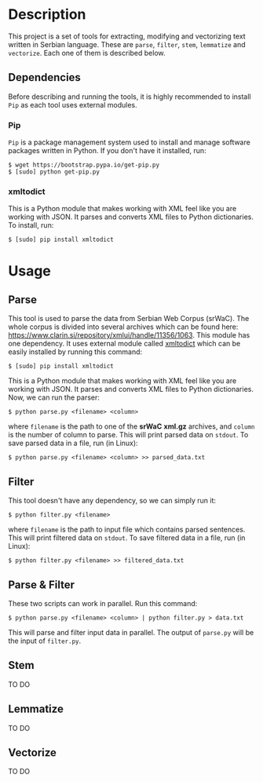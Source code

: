 # Description
This project is a set of tools for extracting, modifying and vectorizing text written in Serbian language.
These are `parse`, `filter`, `stem`, `lemmatize` and `vectorize`. Each one of them is described below.

## Dependencies
Before describing and running the tools, it is highly recommended to install `Pip` as each tool uses external modules. 
### Pip
`Pip` is a package management system used to install and manage software packages written in Python. If you don't have it installed, run:
    
    $ wget https://bootstrap.pypa.io/get-pip.py
    $ [sudo] python get-pip.py

### xmltodict
This is a Python module that makes working with XML feel like you are working with JSON. It parses and converts XML files to Python dictionaries. To install, run:

    $ [sudo] pip install xmltodict
# Usage

## Parse
This tool is used to parse the data from Serbian Web Corpus (srWaC). The whole corpus is divided into several archives which can be found here: https://www.clarin.si/repository/xmlui/handle/11356/1063.
This module has one dependency. It uses external module called [xmltodict](http://omz-software.com/pythonista/docs/ios/xmltodict.html) which can be easily installed by running this command:

	$ [sudo] pip install xmltodict
This is a Python module that makes working with XML feel like you are working with JSON. It parses and converts XML files to Python dictionaries.
Now, we can run the parser:

    $ python parse.py <filename> <column>
where `filename` is the path to one of the **srWaC** **xml.gz** archives, and `column` is the number of column to parse. This will print parsed data on `stdout`.
To save parsed data in a file, run (in Linux):

    $ python parse.py <filename> <column> >> parsed_data.txt
	
## Filter
This tool doesn't have any dependency, so we can simply run it:

	$ python filter.py <filename>
where `filename` is the path to input file which contains parsed sentences. This will print filtered data on `stdout`.
To save filtered data in a file, run (in Linux):

	$ python filter.py <filename> >> filtered_data.txt
	
## Parse & Filter
These two scripts can work in parallel. Run this command:

	$ python parse.py <filename> <column> | python filter.py > data.txt
	
This will parse and filter input data in parallel. The output of `parse.py` will be the input of `filter.py`.

## Stem
TO DO

## Lemmatize
TO DO

## Vectorize
TO DO
